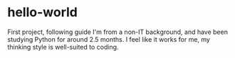# hello-world
First project, following guide
I'm from a non-IT background, and have been studying Python for around 2.5 months.
I feel like it works for me, my thinking style is well-suited to coding.
